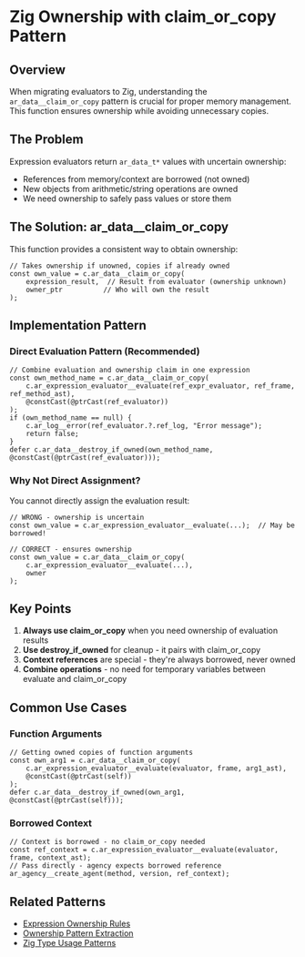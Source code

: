 # Zig Ownership with claim_or_copy Pattern

## Overview

When migrating evaluators to Zig, understanding the `ar_data__claim_or_copy` pattern is crucial for proper memory management. This function ensures ownership while avoiding unnecessary copies.

## The Problem

Expression evaluators return `ar_data_t*` values with uncertain ownership:
- References from memory/context are borrowed (not owned)
- New objects from arithmetic/string operations are owned
- We need ownership to safely pass values or store them

## The Solution: ar_data__claim_or_copy

This function provides a consistent way to obtain ownership:
```zig
// Takes ownership if unowned, copies if already owned
const own_value = c.ar_data__claim_or_copy(
    expression_result,  // Result from evaluator (ownership unknown)
    owner_ptr          // Who will own the result
);
```

## Implementation Pattern

### Direct Evaluation Pattern (Recommended)
```zig
// Combine evaluation and ownership claim in one expression
const own_method_name = c.ar_data__claim_or_copy(
    c.ar_expression_evaluator__evaluate(ref_expr_evaluator, ref_frame, ref_method_ast),
    @constCast(@ptrCast(ref_evaluator))
);
if (own_method_name == null) {
    c.ar_log__error(ref_evaluator.?.ref_log, "Error message");
    return false;
}
defer c.ar_data__destroy_if_owned(own_method_name, @constCast(@ptrCast(ref_evaluator)));
```

### Why Not Direct Assignment?

You cannot directly assign the evaluation result:
```zig
// WRONG - ownership is uncertain
const own_value = c.ar_expression_evaluator__evaluate(...);  // May be borrowed!

// CORRECT - ensures ownership
const own_value = c.ar_data__claim_or_copy(
    c.ar_expression_evaluator__evaluate(...),
    owner
);
```

## Key Points

1. **Always use claim_or_copy** when you need ownership of evaluation results
2. **Use destroy_if_owned** for cleanup - it pairs with claim_or_copy
3. **Context references** are special - they're always borrowed, never owned
4. **Combine operations** - no need for temporary variables between evaluate and claim_or_copy

## Common Use Cases

### Function Arguments
```zig
// Getting owned copies of function arguments
const own_arg1 = c.ar_data__claim_or_copy(
    c.ar_expression_evaluator__evaluate(evaluator, frame, arg1_ast),
    @constCast(@ptrCast(self))
);
defer c.ar_data__destroy_if_owned(own_arg1, @constCast(@ptrCast(self)));
```

### Borrowed Context
```zig
// Context is borrowed - no claim_or_copy needed
const ref_context = c.ar_expression_evaluator__evaluate(evaluator, frame, context_ast);
// Pass directly - agency expects borrowed reference
ar_agency__create_agent(method, version, ref_context);
```

## Related Patterns

- [Expression Ownership Rules](expression-ownership-rules.md)
- [Ownership Pattern Extraction](ownership-pattern-extraction.md)
- [Zig Type Usage Patterns](zig-type-usage-patterns.md)